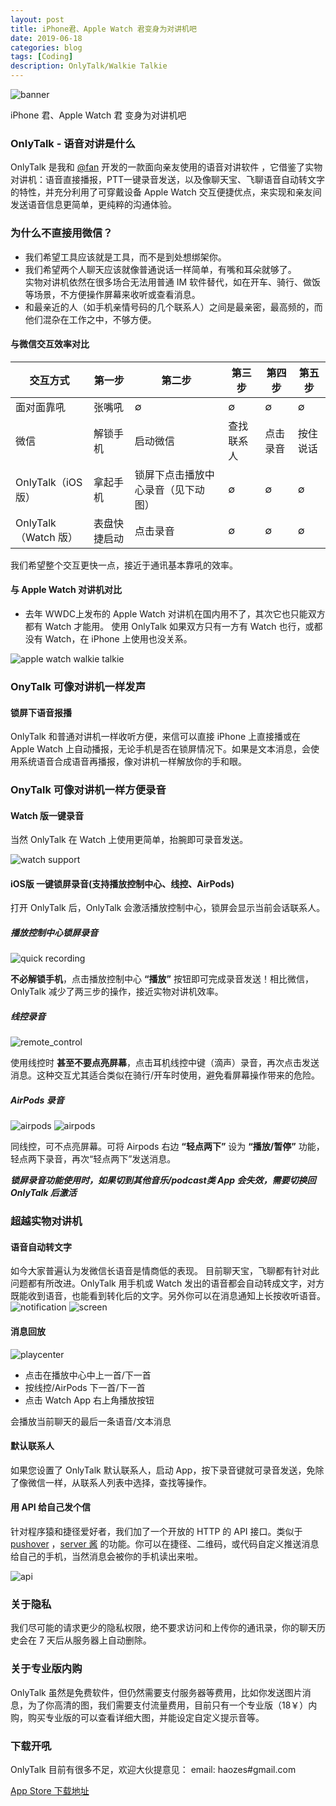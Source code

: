 ```yaml
---
layout: post
title: iPhone君、Apple Watch 君变身为对讲机吧
date: 2019-06-18
categories: blog
tags: [Coding]
description: OnlyTalk/Walkie Talkie
---
```


![banner](http://cdn.onlytalk.top/banner3.jpg)  

iPhone 君、Apple Watch 君 变身为对讲机吧

### OnlyTalk - 语音对讲是什么
OnlyTalk 是我和  [@fan](https://weibo.com/327646681)  开发的一款面向亲友使用的语音对讲软件 ，它借鉴了实物对讲机：语音直接播报，PTT一键录音发送，以及像聊天宝、飞聊语音自动转文字的特性，并充分利用了可穿戴设备 Apple Watch 交互便捷优点，来实现和亲友间发送语音信息更简单，更纯粹的沟通体验。

### 为什么不直接用微信？
- 我们希望工具应该就是工具，而不是到处想绑架你。
- 我们希望两个人聊天应该就像普通说话一样简单，有嘴和耳朵就够了。  
实物对讲机依然在很多场合无法用普通 IM 软件替代，如在开车、骑行、做饭等场景，不方便操作屏幕来收听或查看消息。
- 和最亲近的人（如手机亲情号码的几个联系人）之间是最亲密，最高频的，而他们混杂在工作之中，不够方便。

#### 与微信交互效率对比

| 交互方式          | 第一步    |  第二步 | 第三步   |   第四步 | 第五步 |
| ---------------- | -------- | --------- | --------| -------- | --------|
| 面对面靠吼         |  张嘴吼 | ∅ |   ∅ |  ∅ |   ∅|
| 微信              | 解锁手机     |   启动微信 |   查找联系人 |点击录音|按住说话|
| OnlyTalk（iOS 版）   |  拿起手机     |   锁屏下点击播放中心录音（见下动图） |   ∅ |∅|∅|
| OnlyTalk （Watch 版）|   表盘快捷启动 |   点击录音 |∅|∅|   ∅  | 


我们希望整个交互更快一点，接近于通讯基本靠吼的效率。


#### 与 Apple Watch 对讲机对比
- 去年 WWDC上发布的 Apple Watch 对讲机在国内用不了，其次它也只能双方都有 Watch 才能用。 使用 OnlyTalk 如果双方只有一方有 Watch 也行，或都没有 Watch，在 iPhone 上使用也没关系。

![apple watch walkie talkie](http://cdn.onlytalk.top/awwalkie.jpg)


### OnyTalk 可像对讲机一样发声

#### 锁屏下语音报播
OnlyTalk 和普通对讲机一样收听方便，来信可以直接 iPhone 上直接播或在 Apple Watch 上自动播报，无论手机是否在锁屏情况下。如果是文本消息，会使用系统语音合成语音再播报，像对讲机一样解放你的手和眼。


### OnyTalk 可像对讲机一样方便录音
#### Watch 版一键录音
当然 OnlyTalk 在 Watch 上使用更简单，抬腕即可录音发送。

![watch support](http://cdn.onlytalk.top/onlytalk_watch.gif)

#### iOS版 一键锁屏录音(支持播放控制中心、线控、AirPods)
打开 OnlyTalk 后，OnlyTalk 会激活播放控制中心，锁屏会显示当前会话联系人。
##### 播放控制中心锁屏录音  
![quick recording](http://cdn.onlytalk.top/onlytalk_ios_recording.gif)

__不必解锁手机__，点击播放控制中心 __“播放”__ 按钮即可完成录音发送！相比微信，OnlyTalk 减少了两三步的操作，接近实物对讲机效率。

##### 线控录音  
![remote_control](http://cdn.onlytalk.top/onlytalk_remote.jpg)  

使用线控时 __甚至不要点亮屏幕__，点击耳机线控中键（滴声）录音，再次点击发送消息。这种交互尤其适合类似在骑行/开车时使用，避免看屏幕操作带来的危险。

##### AirPods 录音  
![airpods](http://cdn.onlytalk.top/airpods-use-siri.jpg)
![airpods](http://cdn.onlytalk.top/onlytalk_airpod_setting.jpg)  

同线控，可不点亮屏幕。可将 Airpods 右边 __“轻点两下”__ 设为 __“播放/暂停”__ 功能，轻点两下录音，再次“轻点两下”发送消息。

___锁屏录音功能使用时，如果切到其他音乐/podcast类 App 会失效，需要切换回 OnlyTalk 后激活___


### 超越实物对讲机
#### 语音自动转文字 
如今大家普遍认为发微信长语音是情商低的表现。 目前聊天宝，飞聊都有针对此问题都有所改进。OnlyTalk 用手机或 Watch 发出的语音都会自动转成文字，对方既能收到语音，也能看到转化后的文字。另外你可以在消息通知上长按收听语音。
![notification](http://cdn.onlytalk.top/onlytalk_notification.jpg)
![screen](http://cdn.onlytalk.top/onlytalk_screen1.jpg)

#### 消息回放
![playcenter](http://cdn.onlytalk.top/onlytalk_playcenter.jpg)  

* 点击在播放中心中上一首/下一首
* 按线控/AirPods 下一首/下一首
* 点击 Watch App 右上角播放按钮  

会播放当前聊天的最后一条语音/文本消息

#### 默认联系人
如果您设置了 OnlyTalk 默认联系人，启动 App，按下录音键就可录音发送，免除了像微信一样，从联系人列表中选择，查找等操作。

#### 用 API 给自己发个信
针对程序猿和捷径爱好者，我们加了一个开放的 HTTP 的 API 接口。类似于 [pushover](https://pushover.net/) ，[server 酱](http://sc.ftqq.com/3.version) 的功能。你可以在捷径、二维码，或代码自定义推送消息给自己的手机，当然消息会被你的手机读出来啦。   

![api](http://cdn.onlytalk.top/onlytalk_screen2.jpg)

### 关于隐私
我们尽可能的请求更少的隐私权限，绝不要求访问和上传你的通讯录，你的聊天历史会在 7 天后从服务器上自动删除。

### 关于专业版内购
OnlyTalk 虽然是免费软件，但仍然需要支付服务器等费用，比如你发送图片消息，为了你高清的图，我们需要支付流量费用，目前只有一个专业版（18￥）内购，购买专业版的可以查看详细大图，并能设定自定义提示音等。

### 下载开吼
OnlyTalk 目前有很多不足，欢迎大伙提意见：
email: haozes#gmail.com


[App Store 下载地址](https://itunes.apple.com/cn/app/id1462516460?mt=8)
